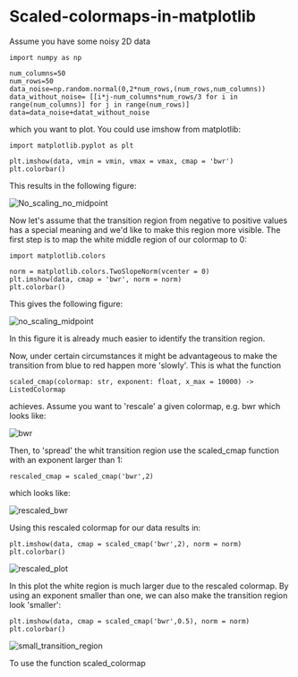 # Scaled-colormaps-in-matplotlib

Assume you have some noisy 2D data

```
import numpy as np

num_columns=50
num_rows=50
data_noise=np.random.normal(0,2*num_rows,(num_rows,num_columns))
data_without_noise= [[i*j-num_columns*num_rows/3 for i in range(num_columns)] for j in range(num_rows)] 
data=data_noise+datat_without_noise
```

which you want to plot. You could use imshow from matplotlib:

```
import matplotlib.pyplot as plt

plt.imshow(data, vmin = vmin, vmax = vmax, cmap = 'bwr')
plt.colorbar()
```
This results in the following figure:

![No_scaling_no_midpoint](https://user-images.githubusercontent.com/37422619/121489621-8ebe0680-c9d4-11eb-8854-37ba9a33aff3.png)

Now let's assume that the transition region from negative to positive values has a special meaning and we'd like to make this region more visible. The first step is to map the white middle region of our colormap to 0:

```
import matplotlib.colors

norm = matplotlib.colors.TwoSlopeNorm(vcenter = 0)
plt.imshow(data, cmap = 'bwr', norm = norm)
plt.colorbar()
```
This gives the following figure:

![no_scaling_midpoint](https://user-images.githubusercontent.com/37422619/121490771-a47ffb80-c9d5-11eb-8fb2-8fa5ae0c4da9.png)

In this figure it is already much easier to identify the transition region. 

Now, under certain circumstances it might be advantageous to make the transition from blue to red happen more 'slowly'. This is what the function 

```
scaled_cmap(colormap: str, exponent: float, x_max = 10000) -> ListedColormap
```
achieves. Assume you want to 'rescale' a given colormap, e.g. bwr which looks like:

![bwr](https://user-images.githubusercontent.com/37422619/121492123-e493ae00-c9d6-11eb-9553-809d06a990b6.png)

Then, to 'spread' the whit transition region use the scaled_cmap function with an exponent larger than 1:

```
rescaled_cmap = scaled_cmap('bwr',2)
```
which looks like:

![rescaled_bwr](https://user-images.githubusercontent.com/37422619/121492655-566bf780-c9d7-11eb-9b48-5cdf0aff115d.png)

Using this rescaled colormap for our data results in:

```
plt.imshow(data, cmap = scaled_cmap('bwr',2), norm = norm)
plt.colorbar()
```

![rescaled_plot](https://user-images.githubusercontent.com/37422619/121493023-b4004400-c9d7-11eb-9870-526d81300458.png)


In this plot the white region is much larger due to the rescaled colormap. By using an exponent smaller than one, we can also make the transition region look 'smaller':

```
plt.imshow(data, cmap = scaled_cmap('bwr',0.5), norm = norm)
plt.colorbar()
```

![small_transition_region](https://user-images.githubusercontent.com/37422619/121493288-f9bd0c80-c9d7-11eb-979a-60f886201cad.png)

To use the function scaled_colormap 

